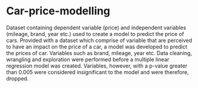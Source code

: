 # Car-price-modelling
Dataset containing dependent variable (price) and independent variables (mileage, brand, year etc.) used to create a model to predict the price of cars.
Provided with a dataset which comprise of variable that are perceived to have an impact on the price of a car, a model was developed to predict the prices of car. Variables such as brand, mileage, year etc. Data cleaning, wrangling and exploration were performed before a multiple linear regression model was created. Variables, however, with a p-value greater than 0.005 were considered insignificant to the model and were therefore, dropped.
